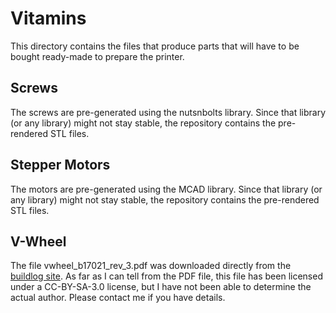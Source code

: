 # Vitamins

This directory contains the files that produce parts that will have to be bought ready-made to prepare the printer.

## Screws

The screws are pre-generated using the nutsnbolts library. Since that library (or any library) might not stay stable,
the repository contains the pre-rendered STL files.

## Stepper Motors

The motors are pre-generated using the MCAD library. Since that library (or any library) might not stay stable,
the repository contains the pre-rendered STL files.

## V-Wheel

The file vwheel_b17021_rev_3.pdf was downloaded directly from the 
[buildlog site](http://www.buildlog.net/documents/b17021_rev_3.pdf). As far as I can tell from the PDF file, this file
has been licensed under a CC-BY-SA-3.0 license, but I have not been able to determine the actual author. Please 
contact me if you have details.
